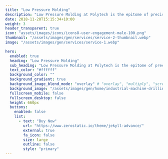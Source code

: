 ```yaml
---
title: "Low Pressure Molding"
description: "Low Pressure Molding at Polytech is the epitome of precision engineering and beauty, specially crafted for low-volume projects where every detail counts."
date: 2018-11-28T15:15:34+10:00
weight: 3
header_transparent: true
icon: "assets/images/icons/icons8-user-engagement-male-100.png"
thumbnail: "/assets/images/gen/services/service-2-thumbnail.webp"
image: "/assets/images/gen/services/service-1.webp"

hero:
  enabled: true
  heading: "Low Pressure Molding"
  sub_heading: "Low Pressure Molding at Polytech is the epitome of precision engineering and beauty, specially crafted for low-volume projects where every detail counts."
  text_color: "#ffffff"
  background_color: ""
  background_gradient: true
  background_image_blend_mode: "overlay" # "overlay", "multiply", "screen"
  background_image: "/assets/images/gen/home/industrial-machine-drilling.jpg"
  fullscreen_mobile: false
  fullscreen_desktop: false
  height: 660px
  buttons:
    enabled: false
    list:
      - text: "Buy Now"
        url: "https://www.zerostatic.io/theme/jekyll-advance/"
        external: true
        fa_icon: false
        size: large
        outline: false
        style: "primary"
---
```

<div id="ff-compose"></div>
<script async defer src="https://formfacade.com/include/105635767408606641278/form/1FAIpQLSencyZ17bvsse-3KBzHYLZkehRParaKzGBZz_TkcEnEtWA8Tw/squarespace.js?div=ff-compose"></script>
